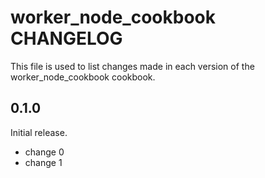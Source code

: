 # worker_node_cookbook CHANGELOG

This file is used to list changes made in each version of the worker_node_cookbook cookbook.

## 0.1.0

Initial release.

- change 0
- change 1
